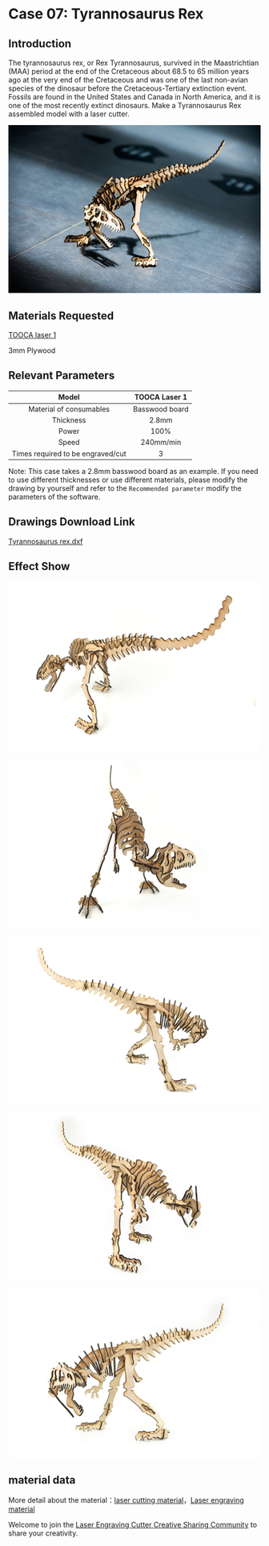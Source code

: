 # Case 07: Tyrannosaurus Rex

## Introduction

The tyrannosaurus rex, or Rex Tyrannosaurus, survived in the Maastrichtian (MAA) period at the end of the Cretaceous about 68.5 to 65 million years ago at the very end of the Cretaceous and was one of the last non-avian species of the dinosaur before the Cretaceous-Tertiary extinction event. Fossils are found in the United States and Canada in North America, and it is one of the most recently extinct dinosaurs. Make a Tyrannosaurus Rex assembled model with a laser cutter.

![](./images/tooca-laser-1-case-07-01.png)

## Materials Requested

[TOOCA laser 1](https://shop.elecfreaks.com/products/elecfreaks-tooca-laser-1?_pos=1&_sid=d04f6dda2&_ss=r)

3mm Plywood


## Relevant Parameters

|Model|TOOCA Laser 1|
|:-------:|:-------:|
|Material of consumables|Basswood board|
|Thickness|2.8mm|
|Power|100%|
|Speed|240mm/min|
|Times required to be engraved/cut|3|

Note: This case takes a 2.8mm basswood board as an example. If you need to use different thicknesses or use different materials, please modify the drawing by yourself and refer to the `Recommended parameter` modify the parameters of the software.

## Drawings Download Link

[Tyrannosaurus rex.dxf](https://github.com/elecfreaks/learn-en/raw/master/tooca-laser-1/file/Tyrannosaurus-Rex.dxf.zip)

## Effect Show

![](./images/tooca-laser-1-case-07-02.png)

![](./images/tooca-laser-1-case-07-03.png)

![](./images/tooca-laser-1-case-07-04.png)

![](./images/tooca-laser-1-case-07-05.png)

![](./images/tooca-laser-1-case-07-06.png)


## material data

More detail about the material：[laser cutting material](https://elecfreaks.com/download/tooca-laser/Cutting.zip)，[Laser engraving material](https://elecfreaks.com/download/tooca-laser/engraving.zip)


Welcome to join the [Laser Engraving Cutter Creative Sharing Community](https://www.facebook.com/groups/1152321032019436/) to share your creativity.
